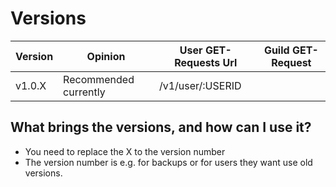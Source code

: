 # Versions

| Version | Opinion               | User GET-Requests Url | Guild GET-Request |
| ------- | --------------------- | --------------------- | ----------------- |
| v1.0.X  | Recommended currently | /v1/user/:USERID      |                   |

## What brings the versions, and how can I use it?

* You need to replace the X to the version number
* The version number is e.g. for backups or for users they want use old versions.
